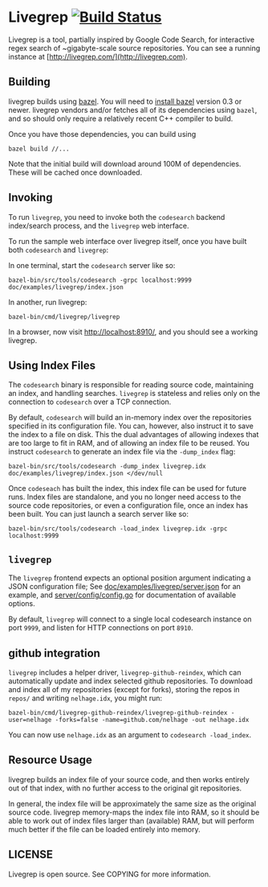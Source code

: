 Livegrep [![Build Status](https://travis-ci.org/livegrep/livegrep.svg?branch=master)](https://travis-ci.org/livegrep/livegrep)
========

Livegrep is a tool, partially inspired by Google Code Search, for
interactive regex search of ~gigabyte-scale source repositories. You
can see a running instance at
[http://livegrep.com/](http://livegrep.com).

Building
--------

livegrep builds using [bazel][bazel]. You will need to
[install bazel][bazel-install] version 0.3 or newer. livegrep vendors
and/or fetches all of its dependencies using `bazel`, and so should
only require a relatively recent C++ compiler to build.

Once you have those dependencies, you can build using

    bazel build //...

Note that the initial build will download around 100M of
dependencies. These will be cached once downloaded.

[bazel]: http://www.bazel.io/
[bazel-install]: http://www.bazel.io/docs/install.html

Invoking
--------

To run `livegrep`, you need to invoke both the `codesearch` backend
index/search process, and the `livegrep` web interface.

To run the sample web interface over livegrep itself, once you have
built both `codesearch` and `livegrep`:

In one terminal, start the `codesearch` server like so:

    bazel-bin/src/tools/codesearch -grpc localhost:9999 doc/examples/livegrep/index.json

In another, run livegrep:

    bazel-bin/cmd/livegrep/livegrep

In a browser, now visit
[http://localhost:8910/](http://localhost:8910/), and you should see a
working livegrep.

## Using Index Files

The `codesearch` binary is responsible for reading source code,
maintaining an index, and handling searches. `livegrep` is stateless
and relies only on the connection to `codesearch` over a TCP
connection.

By default, `codesearch` will build an in-memory index over the
repositories specified in its configuration file. You can, however,
also instruct it to save the index to a file on disk. This the dual
advantages of allowing indexes that are too large to fit in RAM, and
of allowing an index file to be reused. You instruct `codesearch` to
generate an index file via the `-dump_index` flag:

    bazel-bin/src/tools/codesearch -dump_index livegrep.idx doc/examples/livegrep/index.json </dev/null

Once `codeseach` has built the index, this index file can be used for
future runs. Index files are standalone, and you no longer need access
to the source code repositories, or even a configuration file, once an
index has been built. You can just launch a search server like so:

    bazel-bin/src/tools/codesearch -load_index livegrep.idx -grpc localhost:9999

## `livegrep`

The `livegrep` frontend expects an optional position argument
indicating a JSON configuration file; See
[doc/examples/livegrep/server.json][server.json] for an example, and
[server/config/config.go][config.go] for documentation of available
options.

By default, `livegrep` will connect to a single local codesearch
instance on port `9999`, and listen for HTTP connections on port
`8910`.

[server.json]: https://github.com/livegrep/livegrep/blob/master/doc/examples/livegrep/server.json
[config.go]: https://github.com/livegrep/livegrep/blob/master/server/config/config.go

## github integration

`livegrep` includes a helper driver, `livegrep-github-reindex`, which
can automatically update and index selected github repositories. To
download and index all of my repositories (except for forks), storing
the repos in `repos/` and writing `nelhage.idx`, you might run:

    bazel-bin/cmd/livegrep-github-reindex/livegrep-github-reindex -user=nelhage -forks=false -name=github.com/nelhage -out nelhage.idx

You can now use `nelhage.idx` as an argument to `codesearch
-load_index`.

Resource Usage
--------------

livegrep builds an index file of your source code, and then works
entirely out of that index, with no further access to the original git
repositories.

In general, the index file will be approximately the same size as the
original source code. livegrep memory-maps the index file into RAM, so
it should be able to work out of index files larger than (available)
RAM, but will perform much better if the file can be loaded entirely
into memory.


LICENSE
-------

Livegrep is open source. See COPYING for more information.

